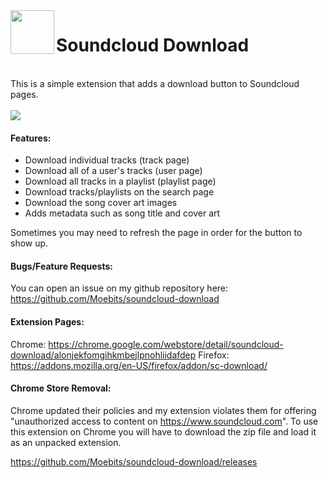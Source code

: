 <img src="assets/icon.png" height="70" width="70" align="left">
<h1>Soundcloud Download</h1>
<br/>
This is a simple extension that adds a download button to Soundcloud pages.
<br/>
<br/>
<img src="assets/example.png">

#### Features:
- Download individual tracks (track page)
- Download all of a user's tracks (user page)
- Download all tracks in a playlist (playlist page)
- Download tracks/playlists on the search page
- Download the song cover art images
- Adds metadata such as song title and cover art

Sometimes you may need to refresh the page in order for the button to show up.

#### Bugs/Feature Requests:
You can open an issue on my github repository here: https://github.com/Moebits/soundcloud-download

#### Extension Pages:
Chrome: https://chrome.google.com/webstore/detail/soundcloud-download/alonjekfomgihkmbejlpnohliidafdep
Firefox: https://addons.mozilla.org/en-US/firefox/addon/sc-download/

#### Chrome Store Removal:

Chrome updated their policies and my extension violates them for offering "unauthorized access to content on https://www.soundcloud.com". To use this extension on Chrome you will have to download the zip file and load it as an unpacked extension.

https://github.com/Moebits/soundcloud-download/releases
